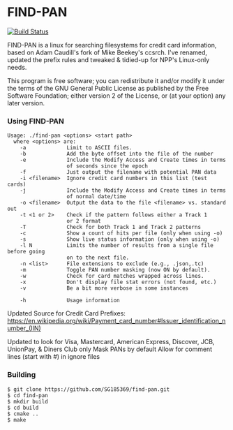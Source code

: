 # FIND-PAN

[![Build Status](https://travis-ci.org/adamcaudill/find-pan.svg?branch=master)](https://travis-ci.org/adamcaudill/ccsrch)

FIND-PAN is a linux for searching filesystems for credit card information, based on Adam Caudill's fork of Mike Beekey's ccsrch. I've renamed, updated the prefix rules and tweaked & tidied-up for NPP's Linux-only needs.

This program is free software; you can redistribute it and/or modify it under  the terms of the GNU General Public License as published by the Free  Software Foundation; either version 2 of the License, or (at your option)  any later version.

### Using FIND-PAN

```
Usage: ./find-pan <options> <start path>
  where <options> are:
    -a             Limit to ASCII files.
    -b             Add the byte offset into the file of the number
    -e             Include the Modify Access and Create times in terms
                   of seconds since the epoch
    -f             Just output the filename with potential PAN data
    -i <filename>  Ignore credit card numbers in this list (test cards)
    -j             Include the Modify Access and Create times in terms
                   of normal date/time
    -o <filename>  Output the data to the file <filename> vs. standard out
    -t <1 or 2>    Check if the pattern follows either a Track 1
                   or 2 format
    -T             Check for both Track 1 and Track 2 patterns
    -c             Show a count of hits per file (only when using -o)
    -s             Show live status information (only when using -o)
    -l N           Limits the number of results from a single file before going
                   on to the next file.
    -n <list>      File extensions to exclude (e.g., .json,.tc)
    -m             Toggle PAN number masking (now ON by default).
    -w             Check for card matches wrapped across lines.
    -x             Don't display file stat errors (not found, etc.)
    -v             Be a bit more verbose in some instances

    -h             Usage information
```

Updated Source for Credit Card Prefixes:  
https://en.wikipedia.org/wiki/Payment_card_number#Issuer_identification_number_(IIN)

Updated to look for Visa, Mastercard, American Express, Discover, JCB, UnionPay, & Diners Club only
Mask PANs by default
Allow for comment lines (start with #) in ignore files

### Building
```
$ git clone https://github.com/SG185369/find-pan.git
$ cd find-pan
$ mkdir build
$ cd build
$ cmake ..
$ make
```
